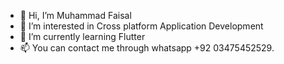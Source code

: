 - 👋 Hi, I’m Muhammad Faisal
- 👀 I’m interested in Cross platform Application Development
- 🌱 I’m currently learning Flutter
- 📫 You can contact me through whatsapp +92 03475452529.

<!---
mf123478/mf123478 is a ✨ special ✨ repository because its `README.md` (this file) appears on your GitHub profile.
You can click the Preview link to take a look at your changes.
--->
